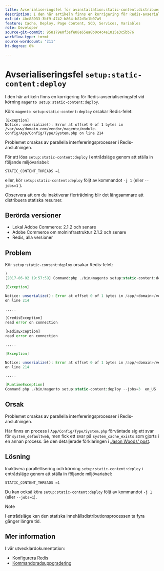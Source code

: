 ```yaml
---
title: Avserialiseringsfel för avinstallation:static-content:distribuera`
description: I den här artikeln finns en korrigering för Redis-avserialiseringsfel vid körning av "magento setup:static-content:distribuera".
exl-id: 4bc88933-3bf9-4742-b864-b82d3c1b07a9
feature: Cache, Deploy, Page Content, SCD, Services, Variables
role: Developer
source-git-commit: 958179e0f3efe08e65ea8b0c4c4e1015e3c5bb76
workflow-type: tm+mt
source-wordcount: '211'
ht-degree: 0%

---
```


# Avserialiseringsfel `setup:static-content:deploy`

I den här artikeln finns en korrigering för Redis-avserialiseringsfel vid körning `magento setup:static-content:deploy`.

Körs `magento setup:static-content:deploy` orsakar Redis-felet:

```
[Exception]
Notice: unserialize(): Error at offset 0 of 1 bytes in
/var/www/domain.com/vendor/magento/module-config/App/Config/Type/System.php on line 214
```

Problemet orsakas av parallella interfereringsprocesser i Redis-anslutningen.

För att lösa `setup:static-content:deploy` i entrådsläge genom att ställa in följande miljövariabel:

```
STATIC_CONTENT_THREADS =1
```

eller, kör `setup:static-content:deploy` följt av kommandot `-j 1` (eller `--jobs=1` ).

Observera att om du inaktiverar flertrådning blir det långsammare att distribuera statiska resurser.

## Berörda versioner

* Lokal Adobe Commerce: 2.1.2 och senare
* Adobe Commerce om molninfrastruktur 2.1.2 och senare
* Redis, alla versioner

## Problem

Kör `setup:static-content:deploy` orsakar Redis-felet:

```php
)
[2017-06-02 19:57:59] Command:php ./bin/magento setup:static-content:deploy --jobs=3  en_US

[Exception]

Notice: unserialize(): Error at offset 0 of 1 bytes in /app/<domain>/vendor/magento/module-config/App/Config/Type/System.php
on line 214

.....

[CredisException]
read error on connection

[RedisException]
read error on connection

.....

[Exception]

Notice: unserialize(): Error at offset 0 of 1 bytes in /app/<domain>/vendor/magento/module-config/App/Config/Type/System.php
on line 214

.....

[RuntimeException]
Command php ./bin/magento setup:static-content:deploy --jobs=3  en_US  returned code 3
```

## Orsak

Problemet orsakas av parallella interfereringsprocesser i Redis-anslutningen.

Här finns en process i `App/Config/Type/System.php` förväntade sig ett svar för `system_defaultweb`, men fick ett svar på `system_cache_exists` som gjorts i en annan process. Se den detaljerade förklaringen i [Jason Woods&#39; post](https://github.com/magento/magento2/issues/9287#issuecomment-302362283).

## Lösning

Inaktivera parallellisering och körning `setup:static-content:deploy` i entrådsläge genom att ställa in följande miljövariabel:

```
STATIC_CONTENT_THREADS =1
```

Du kan också köra `setup:static-content:deploy` följt av kommandot `-j 1` (eller `--jobs=1`).

>[!NOTE]
>
>I entrådsläge kan den statiska innehållsdistributionsprocessen ta fyra gånger längre tid.

## Mer information

I vår utvecklardokumentation:

* [Konfigurera Redis](https://experienceleague.adobe.com/docs/commerce-operations/configuration-guide/cache/redis/config-redis.html)
* [Kommandoradsuppgradering](https://experienceleague.adobe.com/docs/commerce-operations/upgrade-guide/implementation/perform-upgrade.html)
